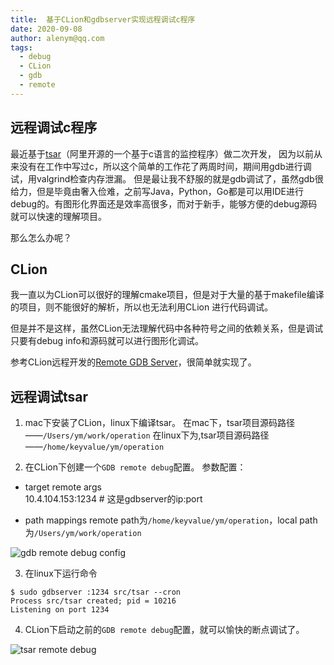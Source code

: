 ```yaml
---
title:  基于CLion和gdbserver实现远程调试c程序
date: 2020-09-08
author: alenym@qq.com
tags: 
  - debug
  - CLion
  - gdb
  - remote
---
```


## 远程调试c程序 ##

最近基于[tsar](https://github.com/alibaba/tsar)（阿里开源的一个基于c语言的监控程序）做二次开发，
因为以前从来没有在工作中写过c，所以这个简单的工作花了两周时间，期间用gdb进行调试，用valgrind检查内存泄漏。
但是最让我不舒服的就是gdb调试了，虽然gdb很给力，但是毕竟由奢入俭难，之前写Java，Python，Go都是可以用IDE进行
debug的。有图形化界面还是效率高很多，而对于新手，能够方便的debug源码就可以快速的理解项目。

那么怎么办呢？

<!-- more -->


## CLion ##

我一直以为CLion可以很好的理解cmake项目，但是对于大量的基于makefile编译的项目，则不能很好的解析，所以也无法利用CLion
进行代码调试。

但是并不是这样，虽然CLion无法理解代码中各种符号之间的依赖关系，但是调试只要有debug info和源码就可以进行图形化调试。

参考CLion远程开发的[Remote GDB Server](https://www.jetbrains.com/help/clion/remote-gdb-server.html)，很简单就实现了。

## 远程调试tsar ##


1. mac下安装了CLion，linux下编译tsar。
在mac下，tsar项目源码路径——`/Users/ym/work/operation`
在linux下为,tsar项目源码路径——`/home/keyvalue/ym/operation`

2. 在CLion下创建一个`GDB remote debug`配置。
参数配置：

- target remote args  
  10.4.104.153:1234    # 这是gdbserver的ip:port


- path mappings 
  remote path为`/home/keyvalue/ym/operation`，local path为`/Users/ym/work/operation`

![gdb remote debug config](/images/gdb-remote-debug.png)

3. 在linux下运行命令
```
$ sudo gdbserver :1234 src/tsar --cron
Process src/tsar created; pid = 10216
Listening on port 1234
```

4. CLion下启动之前的`GDB remote debug`配置，就可以愉快的断点调试了。

![tsar remote debug](/images/tsar-remote-debug.png)